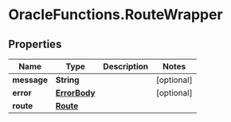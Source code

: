 # OracleFunctions.RouteWrapper

## Properties
Name | Type | Description | Notes
------------ | ------------- | ------------- | -------------
**message** | **String** |  | [optional] 
**error** | [**ErrorBody**](ErrorBody.md) |  | [optional] 
**route** | [**Route**](Route.md) |  | 


